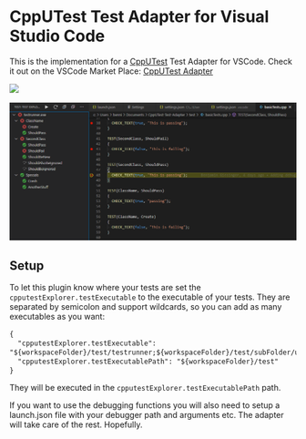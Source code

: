 # CppUTest Test Adapter for Visual Studio Code

This is the implementation for a [CppUTest](https://cpputest.github.io/) Test Adapter for VSCode. Check it out on the VSCode Market Place: [CppUTest Adapter](https://marketplace.visualstudio.com/items?itemName=bneumann.cpputest-test-adapter)

<a href="https://ko-fi.com/B0B836FAL"><img src="img/kofi.png" height="40"></a>

![tests](img/tests.png)

## Setup

To let this plugin know where your tests are set the ```cpputestExplorer.testExecutable``` to the executable of your tests. They are separated by semicolon and support wildcards, so you can add as many executables as you want:
```
{
  "cpputestExplorer.testExecutable": "${workspaceFolder}/test/testrunner;${workspaceFolder}/test/subFolder/ut_*",
  "cpputestExplorer.testExecutablePath": "${workspaceFolder}/test"
}
```
They will be executed in the ```cpputestExplorer.testExecutablePath``` path.

If you want to use the debugging functions you will also need to setup a launch.json file with your debugger path and arguments etc. The adapter will take care of the rest. Hopefully.


